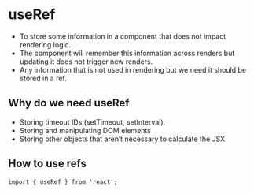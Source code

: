 # useRef

- To store some information in a component that does not impact rendering logic.
- The component will remember this information across renders but updating it does not trigger new renders.
- Any information that is not used in rendering but we need it should be stored in a ref.


## Why do we need useRef

- Storing timeout IDs (setTimeout, setInterval).
- Storing and manipulating DOM elements
- Storing other objects that aren’t necessary to calculate the JSX.

## How to use refs

``` tsx
import { useRef } from 'react';
```  
